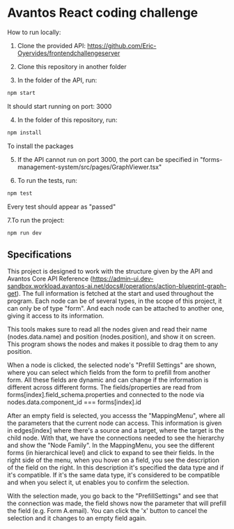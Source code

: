 # Avantos React coding challenge

How to run locally:
1. Clone the provided API: https://github.com/Eric-Oyervides/frontendchallengeserver
   
2. Clone this repository in another folder
 
3. In the folder of the API, run:

```bash
npm start
```
It should start running on port: 3000


4. In the folder of this repository, run:

```bash
npm install
```
To install the packages


5. If the API cannot run on port 3000, the port can be specified in "forms-management-system/src/pages/GraphViewer.tsx"


6. To run the tests, run: 

```bash
npm test
```
Every test should appear as "passed"


7.To run the project:
```bash
npm run dev
```

## Specifications
This project is designed to work with the structure given by the API and Avantos Core API Reference (https://admin-ui.dev-sandbox.workload.avantos-ai.net/docs#/operations/action-blueprint-graph-get). The full information is fetched at the start and used throughout the program. Each node can be of several types, in the scope of this project, it can only be of type "form". And each node can be attached to another one, giving it access to its information. 

This tools makes sure to read all the nodes given and read their name (nodes.data.name) and position (nodes.position), and show it on screen. This program shows the nodes and makes it possible to drag them to any position.

When a node is clicked, the selected node's "Prefill Settings" are shown, where you can select which fields from the form to prefill from another form. All these fields are dynamic and can change if the information is different across different forms. The fields/properties are read from forms[index].field_schema.properties and connected to the node via nodes.data.component_id === forms[index].id

After an empty field is selected, you accesss the "MappingMenu", where all the parameters that the current node can access. This information is given in edges[index] where there's a source and a target, where the target is the child node. With that, we have the connections needed to see the hierarchy and show the "Node Family". In the MappingMenu, you see the different forms (in hierarchical level) and click to expand to see their fields. In the right side of the menu, when you hover on a field, you see the description of the field on the right. In this description it's specified the data type and if it's compatible. If it's the same data type, it's considered to be compatible and when you select it, ut enables you to confirm the selection.

With the selection made, you go back to the "PrefillSettings" and see that the connection was made, the field shows now the parameter that will prefill the field (e.g. Form A.email). You can click the 'x' button to cancel the selection and it changes to an empty field again.




